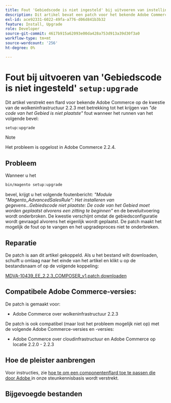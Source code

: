 ```yaml
---
title: Fout 'Gebiedscode is niet ingesteld' bij uitvoeren van instelling:upgrade
description: Dit artikel bevat een patch voor het bekende Adobe Commerce-probleem met de cloudinfrastructuur 2.2.3 met betrekking tot de *Area-code is niet ingesteld*-fout wanneer de opdracht setup:upgrade wordt uitgevoerd.
exl-id: ace92331-6022-49fa-a776-d06d841b3b32
feature: Install, Upgrade
role: Developer
source-git-commit: 4617b915a62093e00da428a753d913a39d30f3a0
workflow-type: tm+mt
source-wordcount: '256'
ht-degree: 0%

---
```


# Fout bij uitvoeren van &#39;Gebiedscode is niet ingesteld&#39; `setup:upgrade`

Dit artikel verstrekt een flard voor bekende Adobe Commerce op de kwestie van de wolkeninfrastructuur 2.2.3 met betrekking tot het krijgen van *&quot;de code van het Gebied is niet plaatste&quot;* fout wanneer het runnen van het volgende bevel:

```bash
setup:upgrade
```

>[!NOTE]
>
>Het probleem is opgelost in Adobe Commerce 2.2.4.

## Probleem

Wanneer u het

```bash
bin/magento setup:upgrade
```

bevel, krijgt u het volgende foutenbericht: *&quot;Module &quot;Magento\_AdvancedSalesRule&quot;: Het installeren van gegevens...Gebiedscode niet plaatste: De code van het Gebied moet worden geplaatst alvorens een zitting te beginnen&quot;* en de beveluitvoering wordt onderbroken. De kwestie verschijnt omdat de gebiedsconfiguratie wordt gevraagd alvorens het eigenlijk wordt geplaatst. De patch maakt het mogelijk de fout op te vangen en het upgradeproces niet te onderbreken.

## Reparatie

De patch is aan dit artikel gekoppeld. Als u het bestand wilt downloaden, schuift u omlaag naar het einde van het artikel en klikt u op de bestandsnaam of op de volgende koppeling:

[MDVA-10439\_EE\_2.2.3\_COMPOSER\_v1.patch downloaden](assets/MDVA-10439_EE_2.2.3_COMPOSER_v1.patch.zip)

## Compatibele Adobe Commerce-versies:

De patch is gemaakt voor:

* Adobe Commerce over wolkeninfrastructuur 2.2.3

De patch is ook compatibel (maar lost het probleem mogelijk niet op) met de volgende Adobe Commerce-versies en -versies:

* Adobe Commerce over cloudinfrastructuur en Adobe Commerce op locatie 2.2.0 - 2.2.3

## Hoe de pleister aanbrengen

Voor instructies, zie [ hoe te om een componentenflard toe te passen die door Adobe ](/help/how-to/general/how-to-apply-a-composer-patch-provided-by-magento.md) in onze steunkennisbasis wordt verstrekt.

## Bijgevoegde bestanden
